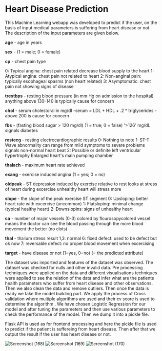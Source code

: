 # Heart Disease Prediction
This Machine Learning webapp was developed to predict if the user, on the basis of input medical parameters is suffering from heart disease or not. The description of the input parameters are given below.

**age** - age in years

**sex** - (1 = male; 0 = female)

**cp** - chest pain type

0: Typical angina: chest pain related decrease blood supply to the heart 
1: Atypical angina: chest pain not related to heart 
2: Non-anginal pain: typically esophageal spasms (non heart related) 
3: Asymptomatic: chest pain not showing signs of disease

**trestbps** - resting blood pressure (in mm Hg on admission to the hospital) anything above 130-140 is typically cause for concern

**chol** - serum cholestoral in mg/dl 
-serum = LDL + HDL + .2 * triglycerides
-above 200 is cause for concern

**fbs** - (fasting blood sugar > 120 mg/dl) (1 = true; 0 = false)
'>126' mg/dL signals diabetes

**restecg** - resting electrocardiographic results 
0: Nothing to note 
1: ST-T Wave abnormality can range from mild symptoms to severe problems signals non-normal heart beat 
2: Possible or definite left ventricular hypertrophy Enlarged heart's main pumping chamber

**thalach** - maximum heart rate achieved

**exang** - exercise induced angina (1 = yes; 0 = no)

**oldpeak** - ST depression induced by exercise relative to rest looks at stress of heart during excercise unhealthy heart will stress more

**slope** - the slope of the peak exercise ST segment
0: Upsloping: better heart rate with excercise (uncommon)
1: Flatsloping: minimal change (typical healthy heart)
2: Downslopins: signs of unhealthy heart

**ca** - number of major vessels (0-3) colored by flourosopycolored vessel means the doctor can see the blood passing through the more blood movement the better (no clots)

**thal** - thalium stress result
1,3: normal
6: fixed defect: used to be defect but ok now
7: reversable defect: no proper blood movement when excercising

**target** - have disease or not (1=yes, 0=no) (= the predicted attribute)

The dataset was imported and features of the dataset was observed. The dataset was checked for nulls and other invalid data.
Pre processing techniques were applied on the data and different visualisations techniques were applied to see the relation of the data and infer what are  the patients health parameters who suffer  from heart disease and other observations. Then we also clean the data and remove outliers. Then once the data is ready we take the model building part. We apply the process of Cross validation where multiple algorithms are used and their cv score is used to determine the algorithm . We have chosen Logistic Regression for our model and after tuning the parameters and then use various parameters to check the performance of the model. Then we dump it into a pickle file.

Flask API is used as for frontend processing and here the pickle file is used to predict if the patient is suffereing from heart disease. Then after that we output the result if the user has heart disease or not.

![Screenshot (168)](https://user-images.githubusercontent.com/76935226/148761790-ca531058-7ecf-470c-a47c-736d54b59ca7.png)
![Screenshot (169)](https://user-images.githubusercontent.com/76935226/148761805-fbb0e266-f196-41e0-b6fd-c06978f8b068.png)
![Screenshot (170)](https://user-images.githubusercontent.com/76935226/148761986-59cdd8a5-91b9-43b8-a99a-9f1bcee47c27.png)
